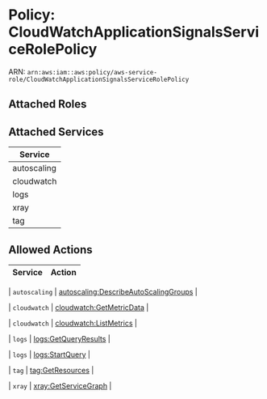 # Policy: CloudWatchApplicationSignalsServiceRolePolicy

ARN: `arn:aws:iam::aws:policy/aws-service-role/CloudWatchApplicationSignalsServiceRolePolicy`

## Attached Roles

## Attached Services

| Service |
|---------|
| autoscaling |
| cloudwatch |
| logs |
| xray |
| tag |

## Allowed Actions

| Service | Action |
|:-------:|--------|

| `autoscaling` | [autoscaling:DescribeAutoScalingGroups](../actions.md#autoscaling:describeautoscalinggroups) |

| `cloudwatch` | [cloudwatch:GetMetricData](../actions.md#cloudwatch:getmetricdata) |

| `cloudwatch` | [cloudwatch:ListMetrics](../actions.md#cloudwatch:listmetrics) |

| `logs` | [logs:GetQueryResults](../actions.md#logs:getqueryresults) |

| `logs` | [logs:StartQuery](../actions.md#logs:startquery) |

| `tag` | [tag:GetResources](../actions.md#tag:getresources) |

| `xray` | [xray:GetServiceGraph](../actions.md#xray:getservicegraph) |
